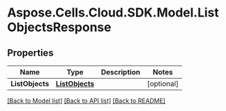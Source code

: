 # Aspose.Cells.Cloud.SDK.Model.ListObjectsResponse
## Properties

Name | Type | Description | Notes
------------ | ------------- | ------------- | -------------
**ListObjects** | [**ListObjects**](ListObjects.md) |  | [optional] 

[[Back to Model list]](../README.md#documentation-for-models) [[Back to API list]](../README.md#documentation-for-api-endpoints) [[Back to README]](../README.md)

